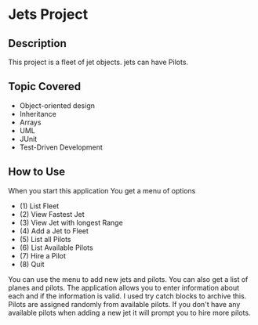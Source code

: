 # Jets Project

## Description
This project is a fleet of jet objects. jets can have Pilots.

## Topic Covered

* Object-oriented design
* Inheritance
* Arrays
* UML
* JUnit
* Test-Driven Development

## How to Use

When you start this application 
You get a menu of options

* (1) List Fleet
* (2) View Fastest Jet
* (3) View Jet with longest Range
* (4) Add a Jet to Fleet
* (5) List all Pilots
* (6) List Available Pilots
* (7) Hire a Pilot
* (8) Quit

You can use the menu to add new jets and pilots.
You can also get a list of planes and pilots.
The application allows you to enter information about each
and if the information is valid. I used try catch blocks 
to archive this. Pilots are assigned randomly from available 
pilots. If you don't have any available pilots when adding
a new jet it will prompt you to hire more pilots. 

